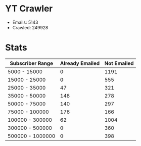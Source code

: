 # YT Crawler
- Emails: 5143
- Crawled: 249928

# Stats
| Subscriber Range  | Already Emailed | Not Emailed |
|-------|-------|-------|
| 5000 - 15000 | 0 | 1191 |
| 15000 - 25000 | 0 | 555 |
| 25000 - 35000 | 47 | 321 |
| 35000 - 50000 | 148 | 278 |
| 50000 - 75000 | 140 | 297 |
| 75000 - 100000 | 176 | 166 |
| 100000 - 300000 | 62 | 1004 |
| 300000 - 500000 | 0 | 360 |
| 500000 - 1000000 | 0 | 398 |
